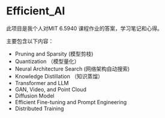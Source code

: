 # Efficient_AI

此项目是我个人对MIT 6.5940 课程作业的答案，学习笔记和心得。

主要包含以下内容：

- Pruning and Sparsity (模型剪枝)
- Quantization （模型量化）
- Neural Architecture Search (网络架构自动搜索)
- Knowledge Distillation （知识蒸馏）
- Transformer and LLM
- GAN, Video, and Point Cloud
- Diffusion Model
- Efficient Fine-tuning and Prompt Engineering
- Distributed Training



